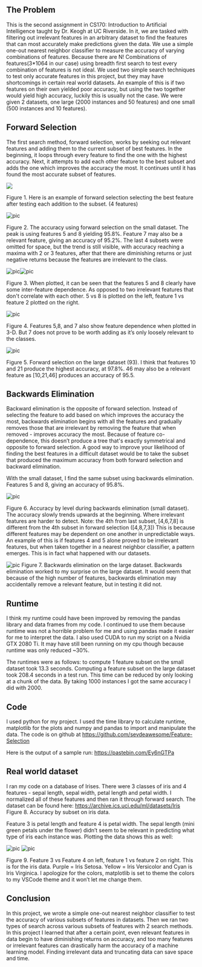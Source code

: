 ## The Problem
This is the second assignment in CS170: Introduction to Artificial Intelligence taught by Dr. Keogh at UC Riverside. In it, we are tasked with filtering out irrelevant features in an arbitrary dataset to find the features that can most accurately make predictions given the data. We use a simple one-out nearest neighbor classifier to measure the accuracy of varying combinations of features. Because there are N! Combinations of features(3*1064 in our case) using breadth first search to test every combination of features is not ideal. We used two simple search techniques to test only accurate features in this project, but they may have shortcomings in certain real world datasets. An example of this is if two features on their own yielded poor accuracy, but using the two together would yield high accuracy, luckily this is usually not the case. We were given 2 datasets, one large (2000 instances and 50 features) and one small (500 instances and 10 features). 

## Forward Selection
The first search method, forward selection, works by seeking out relevant features and adding them to the current subset of best features. In the beginning, it loops through every feature to find the one with the highest accuracy. Next, it attempts to add each other feature to the best subset and adds the one which improves the accuracy the most. It continues until it has found the most accurate subset of features. 

![](img/image10.png)

Figure 1. Here is an example of forward selection selecting the best feature after testing each addition to the subset. (4 features) 






![pic](img/image6.png)

Figure 2. The accuracy using forward selection on the small dataset. The peak is using features 5 and 8 yielding 95.8%. Feature 7 may also be a relevant feature, giving an accuracy of 95.2%. The last 4 subsets were omitted for space, but the trend is still visible, with accuracy reaching a maxima with 2 or 3 features, after that there are diminishing returns or just negative returns because the features are irrelevant to the class. 

![pic](img/image2.png)![pic](img/image8.png)

Figure 3. When plotted, it can be seen that the features 5 and 8 clearly have some inter-feature dependence. As opposed to two irrelevant features that don't correlate with each other. 5 vs 8 is plotted on the left, feature 1 vs feature 2 plotted on the right. 





![pic](img/image3.png)

Figure 4. Features 5,8, and 7 also show feature dependence when plotted in 3-D. But 7 does not prove to be worth adding as it’s only loosely relevant to the classes. 





![pic](img/image5.png)

Figure 5. Forward selection on the large dataset (93). I think that features 10 and 21 produce the highest accuracy, at 97.8%. 46 may also be a relevant feature as [10,21,46] produces an accuracy of 95.5. 




## Backwards Elimination
Backward elimination is the opposite of forward selection. Instead of selecting the feature to add based on which improves the accuracy the most, backwards elimination begins with all the features and gradually removes those that are irrelevant by removing the feature that when removed - improves accuracy the most. Because of feature co-dependence, this doesn’t produce a tree that's exactly symmetrical and opposite to forward selection. A good way to improve your likelihood of finding the best features in a difficult dataset would be to take the subset that produced the maximum accuracy from both forward selection and backward elimination. 

With the small dataset, I find the same subset using backwards elimination. Features 5 and 8, giving an accuracy of 95.8%. 

![pic](img/image7.png)

Figure 6. Accuracy by level during backwards elimination (small dataset). The accuracy slowly trends upwards at the beginning. Where irrelevant features are harder to detect. Note: the 4th from last subset, [4,6,7,8] is different from the 4th subset in forward selection ([4,8,7,3]) This is because different features may be dependent on one another in unpredictable ways. An example of this is if features 4 and 5 alone proved to be irrelevant features, but when taken together in a nearest neighbor classifier, a pattern emerges. This is in fact what happened with our datasets.


![pic](img/image4.png)
Figure 7. Backwards elimination on the large dataset. Backwards elimination worked to my surprise on the large dataset. It would seem that because of the high number of features, backwards elimination may accidentally remove a relevant feature, but in testing it did not. 

## Runtime
I think my runtime could have been improved by removing the pandas library and data frames from my code. I continued to use them because runtime was not a horrible problem for me and using pandas made it easier for me to interpret the data. I also used CUDA to run my script on a Nvidia GTX 2080 Ti. It may have still been running on my cpu though because runtime was only reduced ~30%. 

The runtimes were as follows: to compute 1 feature subset on the small dataset took 13.3 seconds. Computing a feature subset on the large dataset took 208.4 seconds in a test run. This time can be reduced by only looking at a chunk of the data. By taking 1000 instances I got the same accuracy I did with 2000. 


## Code
I used python for my project. I used the time library to calculate runtime, matplotlib for the plots and numpy and pandas to import and manipulate the data. The code is on github at https://github.com/sevdeawesome/Feature-Selection

Here is the output of a sample run: https://pastebin.com/Ey6nGTPa

## Real world dataset
I ran my code on a database of Irises. There were 3 classes of iris and 4 features - sepal length, sepal width, petal length and petal width. I normalized all of these features and then ran it through forward search. The dataset can be found here: https://archive.ics.uci.edu/ml/datasets/Iris
Figure 8. Accuracy by subset on iris data. 

Feature 3 is petal length and feature 4 is petal width. The sepal length (mini green petals under the flower) didn’t seem to be relevant in predicting what type of iris each instance was. Plotting the data shows this as well:

![pic](img/image9.png) ![pic](img/image12.png)

Figure 9. Feature 3 vs Feature 4 on left, feature 1 vs feature 2 on right. This is for the iris data. Purple = Iris Setosa. Yellow = Iris Versicolor and Cyan is Iris Virginica. I apologize for the colors, matplotlib is set to theme the colors to my VSCode theme and it won’t let me change them. 

## Conclusion
In this project, we wrote a simple one-out nearest neighbor classifier to test the accuracy of various subsets of features in datasets. Then we ran two types of search across various subsets of features with 2 search methods. In this project I learned that after a certain point, even relevant features in data begin to have diminishing returns on accuracy, and too many features or irrelevant features can drastically harm the accuracy of a machine learning model. Finding irrelevant data and truncating data can save space and time. 


